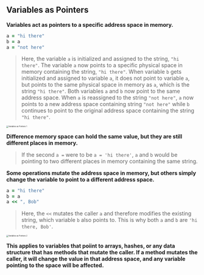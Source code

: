 ## **Variables as Pointers**



**Variables act as pointers to a specific address space in memory.**

```ruby
a = "hi there"
b = a
a = "not here"
```

> Here, the variable `a` is initialized and assigned to the string, `"hi there"`. The variable `a` now points to a specific physical space in memory containing the string, `"hi there"`. When variable `b` gets initialized and assigned to variable `a`, it does not point to variable `a`, but points to the same physical space in memory as `a`, which is the string `"hi there"`. Both variables `a` and `b` now point to the same address space. When `a` is reassigned to the string `"not here"`, `a` now points to a new address space containing string `"not here"` while `b` continues to point to the original address space containing the string `"hi there"`. 

<img src="https://d2aw5xe2jldque.cloudfront.net/books/ruby/images/variables_pointers1.jpg" alt="Variables as Pointers 1" style="zoom:33%;" />

**Difference memory space can hold the same value, but they are still different places in memory.**

> If the second `a =` were to be `a = 'hi there'`, `a` and `b` would be pointing to two different places in memory containing the same string.



**Some operations mutate the address space in memory, but others simply change the variable to point to a different address space.**

```ruby
a = "hi there"
b = a
a << ", Bob"
```

> Here, the `<<` mutates the caller `a` and therefore modifies the existing string, which variable `b` also points to. This is why both `a` and `b` are `'hi there, Bob'`.

<img src="https://d2aw5xe2jldque.cloudfront.net/books/ruby/images/variables_pointers2.jpg" alt="Variables as Pointers 2" style="zoom: 33%;" />



**This applies to variables that poiint to arrays, hashes, or any data structure that has methods that mutate the caller. If a method mutates the caller, it will change the value in that address space, and any variable pointing to the space will be affected.**




